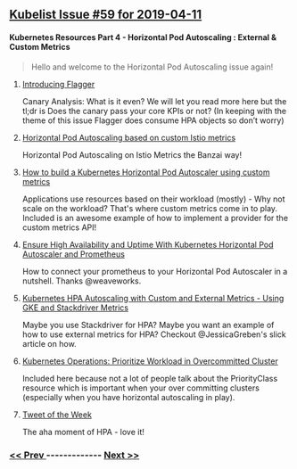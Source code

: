 ## [Kubelist Issue #59 for 2019-04-11](https://kubelist.com/issue/59)

#### Kubernetes Resources Part 4 - Horizontal Pod Autoscaling : External & Custom Metrics

> Hello and welcome to the Horizontal Pod Autoscaling issue again!

1. [Introducing Flagger](https://docs.flagger.app/)

    Canary Analysis: What is it even? We will let you read more here but the tl;dr is Does the canary pass your core KPIs or not? (In keeping with the theme of this issue Flagger does consume HPA objects so don’t worry)
1. [Horizontal Pod Autoscaling based on custom Istio metrics](https://banzaicloud.com/blog/k8s-hpa-prom-istio/)

    Horizontal Pod Autoscaling on Istio Metrics the Banzai way!
1. [How to build a Kubernetes Horizontal Pod Autoscaler using custom metrics](https://sysdig.com/blog/kubernetes-scaler/)

    Applications use resources based on their workload (mostly) - Why not scale on the workload? That's where custom metrics come in to play. Included is an awesome example of how to implement a provider for the custom metrics API!
1. [Ensure High Availability and Uptime With Kubernetes Horizontal Pod Autoscaler and Prometheus](https://www.weave.works/blog/kubernetes-horizontal-pod-autoscaler-and-prometheus)

    How to connect your prometheus to your Horizontal Pod Autoscaler in a nutshell. Thanks @weaveworks.
1. [Kubernetes HPA Autoscaling with Custom and External Metrics - Using GKE and Stackdriver Metrics](https://medium.com/uptime-99/kubernetes-hpa-autoscaling-with-custom-and-external-metrics-da7f41ff7846)

    Maybe you use Stackdriver for HPA? Maybe you want an example of how to use external metrics for HPA? Checkout @JessicaGreben's slick article on how.
1. [Kubernetes Operations: Prioritize Workload in Overcommitted Cluster](https://medium.com/microsoftazure/kubernetes-operations-prioritize-workload-in-overcommitted-clusters-8b9a60de98ec)

    Included here because not a lot of people talk about the PriorityClass resource which is important when your over committing clusters (especially when you have horizontal autoscaling in play).
1. [Tweet of the Week](https://twitter.com/rskiwah/status/1115913244378578944)

    The aha moment of HPA - love it!

### [ << Prev ](kubelist-58.md) ------------- [ Next >> ](kubelist-60.md)